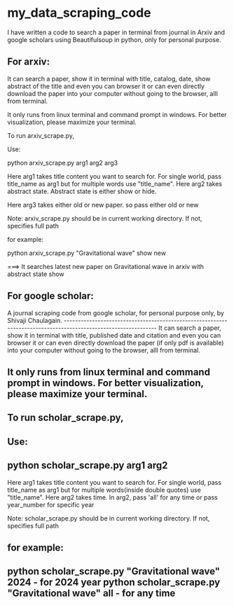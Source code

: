 # my_data_scraping_code
I have written a code to search a paper in terminal from journal in Arxiv and google scholars using Beautifulsoup in python, only for personal purpose.

## For arxiv:

It can search a paper, show it in terminal with title, catalog, date, show abstract of the title and even you can browser it or can even directly download the paper into your computer without going to the browser, alll from terminal.

It only runs from linux terminal and command prompt in windows. For better visualization, please maximize your terminal.

To run arxiv_scrape.py,

Use: 

python arxiv_scrape.py arg1 arg2 arg3

Here arg1 takes title content you want to search for. For single world, pass title_name as arg1 but for multiple words use "title_name".
Here arg2 takes abstract state. Abstract state is either show or hide. 

Here arg3 takes either old or new paper. so pass either old or new

Note: arxiv_scrape.py should be in current working directory. If not, specifies full path

for example:

python arxiv_scrape.py "Gravitational wave" show new

===> It searches latest new paper on Gravitational wave in arxiv with abstract state show

## For google scholar:

A journal scraping code from google scholar, for personal purpose only, by Shivaji Chaulagain.
         ---------------------------------------------------------------------------------------------------------------
It can search a paper, show it in terminal with title, published date and citation and even you can browser it or can even directly download the paper (if only pdf is available) into your computer without going to the browser, alll from terminal.

It only runs from linux terminal and command prompt in windows. For better visualization, please maximize your terminal.
-------------------------------------------------------------------------------------------------------------------------------
To run scholar_scrape.py,
-------------------------------------------------------------------
Use:
-------------------------------------------------------------------
python scholar_scrape.py arg1 arg2 
------------------------------------------------------------------------------------------------------
Here arg1 takes title content you want to search for. For single world, pass title_name as arg1 but for multiple words(inside double quotes) use "title_name". Here arg2 takes time. In arg2, pass 'all' for any time or pass year_number for specific year

Note: scholar_scrape.py should be in current working directory. If not, specifies full path

for example:
---------------------------------------------------------
python scholar_scrape.py "Gravitational wave" 2024      - for 2024 year
python scholar_scrape.py "Gravitational wave" all       - for any time
----------------------------------------------------------
